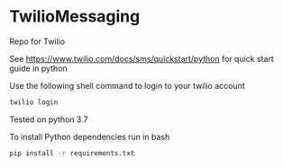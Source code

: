 # TwilioMessaging
Repo for Twilio


See https://www.twilio.com/docs/sms/quickstart/python for quick start guide in python 

Use the following shell command to login to your twilio account
```bash
twilio login
```

Tested on python 3.7

To install Python dependencies run in bash 
```bash
pip install -r requirements.txt
```
